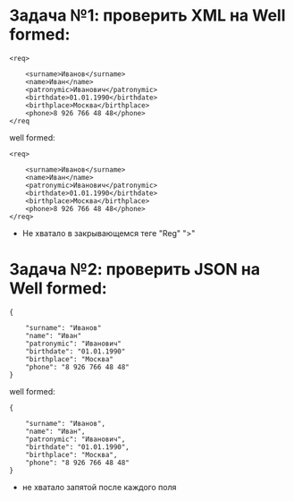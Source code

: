 # Задача №1: проверить XML на Well formed:

```
<req>

    <surname>Иванов</surname>
    <name>Иван</name>
    <patronymic>Иванович</patronymic>
    <birthdate>01.01.1990</birthdate>
    <birthplace>Москва</birthplace>
    <phone>8 926 766 48 48</phone>
</req
```
well formed:
```
<req>

    <surname>Иванов</surname>
    <name>Иван</name>
    <patronymic>Иванович</patronymic>
    <birthdate>01.01.1990</birthdate>
    <birthplace>Москва</birthplace>
    <phone>8 926 766 48 48</phone>
</req>
```
- Не хватало в закрывающемся теге "Reg" ">"

# Задача №2: проверить JSON на Well formed:

```
{

    "surname": "Иванов"
    "name": "Иван"
    "patronymic": "Иванович"
    "birthdate": "01.01.1990"
    "birthplace": "Москва"
    "phone": "8 926 766 48 48"
}
```
well formed:

```
{

	"surname": "Иванов",
	"name": "Иван",
	"patronymic": "Иванович",
	"birthdate": "01.01.1990",
	"birthplace": "Москва",
	"phone": "8 926 766 48 48"
}
```
- не хватало запятой после каждого поля